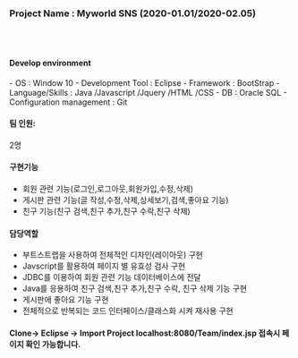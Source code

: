 <h3>Project Name : Myworld SNS (2020-01.01/2020-02.05)</h3><br/><br/>
<h4>Develop environment</h4>
- OS : Window 10
- Development Tool : Eclipse 
- Framework : BootStrap
- Language/Skills : Java /Javascript /Jquery /HTML /CSS
- DB : Oracle SQL
- Configuration management : Git

<h4>팀 인원:</h4> 2명

<h4>구현기능</h4>

- 회원 관련 기능(로그인,로그아웃,회원가입,수정,삭제)
- 게시판 관련 기능(글 작성,수정,삭제,상세보기,검색,좋아요 기능)
- 친구 기능(친구 검색,친구 추가,친구 수락,친구 삭제)


<h4>담당역할 </h4>

- 부트스트랩을 사용하여 전체적인 디자인(레이아웃) 구현
- Javscript를 활용하여 페이지 별 유효성 검사 구현
- JDBC를 이용하여 회원 관련 기능 데이터베이스에 전달
- Java를 응용하여 친구 검색,친구 추가,친구 수락, 친구 삭제 기능 구현
- 게시판에 좋아요 기능 구현
- 전체적으로 반복되는 코드 인터페이스/클래스화 시켜 재사용 구현

<h4>Clone-> Eclipse -> Import Project
localhost:8080/Team/index.jsp 접속시 페이지 확인 가능합니다.</h4>
